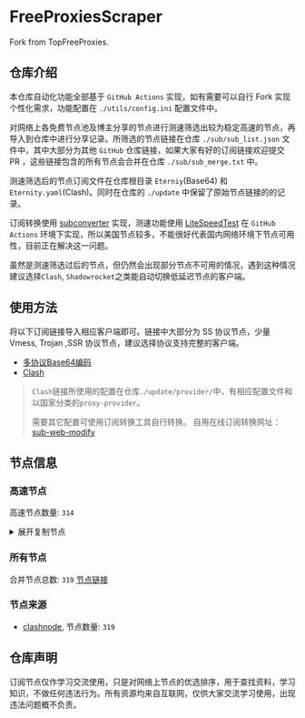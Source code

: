 # FreeProxiesScraper

Fork from TopFreeProxies.

## 仓库介绍
本仓库自动化功能全部基于 `GitHub Actions` 实现，如有需要可以自行 Fork 实现个性化需求，功能配置在 `./utils/config.ini` 配置文件中。

对网络上各免费节点池及博主分享的节点进行测速筛选出较为稳定高速的节点，再导入到仓库中进行分享记录。所筛选的节点链接在仓库 `./sub/sub_list.json` 文件中，其中大部分为其他 `GitHub` 仓库链接，如果大家有好的订阅链接欢迎提交 PR ，这些链接包含的所有节点会合并在仓库 `./sub/sub_merge.txt` 中。

测速筛选后的节点订阅文件在仓库根目录 `Eterniy`(Base64) 和 `Eternity.yaml`(Clash)。同时在仓库的 `./update` 中保留了原始节点链接的的记录。

订阅转换使用 [subconverter](https://github.com/tindy2013/subconverter) 实现，测速功能使用 [LiteSpeedTest](https://github.com/xxf098/LiteSpeedTest) 在 `GitHub Actions` 环境下实现，所以美国节点较多，不能很好代表国内网络环境下节点可用性，目前正在解决这一问题。

虽然是测速筛选过后的节点，但仍然会出现部分节点不可用的情况，遇到这种情况建议选择`Clash`, `Shadowrocket`之类能自动切换低延迟节点的客户端。

## 使用方法
将以下订阅链接导入相应客户端即可。链接中大部分为 SS 协议节点，少量 Vmess, Trojan ,SSR 协议节点，建议选择协议支持完整的客户端。

- [多协议Base64编码](https://raw.githubusercontent.com/caijh/FreeProxiesScraper/master/Eternity)
- [Clash](https://raw.githubusercontent.com/caijh/FreeProxiesScraper/master/Eternity.yaml)

>`Clash`链接所使用的配置在仓库`./update/provider/`中，有相应配置文件和以国家分类的`proxy-provider`。
>
>需要其它配置可使用订阅转换工具自行转换。
>自用在线订阅转换网址：[sub-web-modify](https://sub.v1.mk/)

## 节点信息
### 高速节点
高速节点数量: `314`
<details>
  <summary>展开复制节点</summary>

    trojan://a79e089e-882e-3603-af3d-dacaa45ae7be@103.219.195.237:443?allowInsecure=1&sni=edge.steam-dns.top.comcast.net#04-0577-HK
    trojan://a79e089e-882e-3603-af3d-dacaa45ae7be@178.239.125.119:443?allowInsecure=1&sni=akamai.cdn.steampipe.steamcontent.com#04-0578-JP
    trojan://a79e089e-882e-3603-af3d-dacaa45ae7be@43.160.193.245:443?allowInsecure=1&sni=origin-a.akamaihd.net#04-0579-SG
    trojan://a79e089e-882e-3603-af3d-dacaa45ae7be@vd0ee3cg.cs53rvhb.aliyunglsb.com:443?allowInsecure=1&sni=edge.steam-dns.top.comcast.net#04-0580-SG
    trojan://ea39fa94f1ee00999337ea1fd3318e69@203.198.122.144:443?allowInsecure=1&sni=fastly.cdn.steampipe.steamcontent.com#04-0581-US
    trojan://19de81a2-e8f7-3780-ad08-d5b43962dc30@103.219.195.237:443?allowInsecure=1&sni=www.microsoft365.com#04-0582-HK
    trojan://19de81a2-e8f7-3780-ad08-d5b43962dc30@178.239.125.119:443?allowInsecure=1&sni=steampipe-kr.akamaized.net#04-0583-JP
    trojan://19de81a2-e8f7-3780-ad08-d5b43962dc30@43.160.193.245:443?allowInsecure=1&sni=steampipe.akamaized.net#04-0584-SG
    trojan://19de81a2-e8f7-3780-ad08-d5b43962dc30@vd0ee3cg.cs53rvhb.aliyunglsb.com:443?allowInsecure=1&sni=www.microsoft365.com#04-0585-SG
    trojan://19de81a2-e8f7-3780-ad08-d5b43962dc30@178.208.190.99:443?allowInsecure=1&sni=cloudsync-prod.s3.amazonaws.com#04-0586-US
    trojan://a3e18f02-00c4-3b94-8685-af72e7b74fa4@103.219.195.237:443?allowInsecure=1&sni=akamai.cdn.steampipe.steamcontent.com#04-0587-HK
    trojan://a3e18f02-00c4-3b94-8685-af72e7b74fa4@178.239.125.119:443?allowInsecure=1&sni=upos-hz-mirrorakam.akamaized.net#04-0588-JP
    trojan://a3e18f02-00c4-3b94-8685-af72e7b74fa4@43.160.193.245:443?allowInsecure=1&sni=edge.steam-dns.top.comcast.net#04-0589-SG
    trojan://a3e18f02-00c4-3b94-8685-af72e7b74fa4@vd0ee3cg.cs53rvhb.aliyunglsb.com:443?allowInsecure=1&sni=akamai.cdn.steampipe.steamcontent.com#04-0590-SG
    trojan://a3e18f02-00c4-3b94-8685-af72e7b74fa4@178.208.190.99:443?allowInsecure=1&sni=steampipe.akamaized.net#04-0591-US
    trojan://9b485a9f-f1ee-3031-a7a4-514a0599b524@103.219.195.237:443?allowInsecure=1&sni=steampipe-kr.akamaized.net#04-0592-HK
    trojan://9b485a9f-f1ee-3031-a7a4-514a0599b524@178.239.125.119:443?allowInsecure=1&sni=origin-a.akamaihd.net#04-0593-JP
    trojan://9b485a9f-f1ee-3031-a7a4-514a0599b524@43.160.193.245:443?allowInsecure=1&sni=www.microsoft365.com#04-0594-SG
    trojan://9b485a9f-f1ee-3031-a7a4-514a0599b524@vd0ee3cg.cs53rvhb.aliyunglsb.com:443?allowInsecure=1&sni=steampipe-kr.akamaized.net#04-0595-SG
    trojan://9b485a9f-f1ee-3031-a7a4-514a0599b524@178.208.190.99:443?allowInsecure=1&sni=fastly.cdn.steampipe.steamcontent.com#04-0596-US
    trojan://4fa628c6-6249-35a5-9bf4-9982eca30185@103.219.195.237:443?allowInsecure=1&sni=fastly.cdn.steampipe.steamcontent.com#04-0597-HK
    trojan://4fa628c6-6249-35a5-9bf4-9982eca30185@178.239.125.119:443?allowInsecure=1&sni=steampipe.akamaized.net#04-0598-JP
    trojan://4fa628c6-6249-35a5-9bf4-9982eca30185@43.160.193.245:443?allowInsecure=1&sni=steamcdn-a.akamaihd.net#04-0599-SG
    trojan://4fa628c6-6249-35a5-9bf4-9982eca30185@vd0ee3cg.cs53rvhb.aliyunglsb.com:443?allowInsecure=1&sni=fastly.cdn.steampipe.steamcontent.com#04-0600-SG
    trojan://4fa628c6-6249-35a5-9bf4-9982eca30185@178.208.190.99:443?allowInsecure=1&sni=upos-hz-mirrorakam.akamaized.net#04-0601-US
    trojan://da1bd14f-1afc-3a0d-9630-faa08a39f26d@103.219.195.237:443?allowInsecure=1&sni=origin-a.akamaihd.net#04-0602-HK
    trojan://da1bd14f-1afc-3a0d-9630-faa08a39f26d@178.239.125.119:443?allowInsecure=1&sni=edge.steam-dns.top.comcast.net#04-0603-JP
    trojan://da1bd14f-1afc-3a0d-9630-faa08a39f26d@43.160.193.245:443?allowInsecure=1&sni=steampipe-kr.akamaized.net#04-0604-SG
    trojan://da1bd14f-1afc-3a0d-9630-faa08a39f26d@vd0ee3cg.cs53rvhb.aliyunglsb.com:443?allowInsecure=1&sni=origin-a.akamaihd.net#04-0605-SG
    trojan://da1bd14f-1afc-3a0d-9630-faa08a39f26d@178.208.190.99:443?allowInsecure=1&sni=steamcdn-a.akamaihd.net#04-0606-US
    trojan://afec2398-003f-32b5-ac36-aa36cefe645b@103.219.195.237:443?allowInsecure=1&sni=fastly.cdn.steampipe.steamcontent.com#04-0607-HK
    trojan://afec2398-003f-32b5-ac36-aa36cefe645b@178.239.125.119:443?allowInsecure=1&sni=steamcdn-a.akamaihd.net#04-0608-JP
    trojan://afec2398-003f-32b5-ac36-aa36cefe645b@vd0ee3cg.cs53rvhb.aliyunglsb.com:443?allowInsecure=1&sni=fastly.cdn.steampipe.steamcontent.com#04-0609-SG
    trojan://afec2398-003f-32b5-ac36-aa36cefe645b@178.208.190.99:443?allowInsecure=1&sni=edge.steam-dns.top.comcast.net#04-0610-US
    trojan://b21ab207-e7df-3ba3-9614-df03b02a08d7@103.219.195.237:443?allowInsecure=1&sni=upos-hz-mirrorakam.akamaized.net#04-0611-HK
    trojan://b21ab207-e7df-3ba3-9614-df03b02a08d7@178.239.125.119:443?allowInsecure=1&sni=steampipe-partner.akamaized.net#04-0612-JP
    trojan://b21ab207-e7df-3ba3-9614-df03b02a08d7@vd0ee3cg.cs53rvhb.aliyunglsb.com:443?allowInsecure=1&sni=upos-hz-mirrorakam.akamaized.net#04-0613-SG
    trojan://b21ab207-e7df-3ba3-9614-df03b02a08d7@178.208.190.99:443?allowInsecure=1&sni=www.microsoft365.com#04-0614-US
    trojan://694d40c5-bdad-3a6e-a857-d25316a08307@103.219.195.237:443?allowInsecure=1&sni=steamcdn-a.akamaihd.net#04-0615-HK
    trojan://694d40c5-bdad-3a6e-a857-d25316a08307@178.239.125.119:443?allowInsecure=1&sni=fastly.cdn.steampipe.steamcontent.com#04-0616-JP
    trojan://694d40c5-bdad-3a6e-a857-d25316a08307@vd0ee3cg.cs53rvhb.aliyunglsb.com:443?allowInsecure=1&sni=steamcdn-a.akamaihd.net#04-0617-SG
    trojan://694d40c5-bdad-3a6e-a857-d25316a08307@178.208.190.99:443?allowInsecure=1&sni=akamai.cdn.steampipe.steamcontent.com#04-0618-US
    trojan://dda39440-611e-367a-8b5c-60b110881c48@103.219.195.237:443?allowInsecure=1&sni=steampipe-partner.akamaized.net#04-0619-HK
    trojan://dda39440-611e-367a-8b5c-60b110881c48@178.239.125.119:443?allowInsecure=1&sni=cloudsync-prod.s3.amazonaws.com#04-0620-JP
    trojan://dda39440-611e-367a-8b5c-60b110881c48@vd0ee3cg.cs53rvhb.aliyunglsb.com:443?allowInsecure=1&sni=steampipe-partner.akamaized.net#04-0621-SG
    trojan://dda39440-611e-367a-8b5c-60b110881c48@178.208.190.99:443?allowInsecure=1&sni=steampipe-kr.akamaized.net#04-0622-US
    trojan://04a70eb2-857b-3c61-9d36-a6284846dde9@103.219.195.237:443?allowInsecure=1&sni=upos-hz-mirrorakam.akamaized.net#04-0623-HK
    trojan://04a70eb2-857b-3c61-9d36-a6284846dde9@178.239.125.119:443?allowInsecure=1&sni=steampipe-partner.akamaized.net#04-0624-JP
    trojan://04a70eb2-857b-3c61-9d36-a6284846dde9@vd0ee3cg.cs53rvhb.aliyunglsb.com:443?allowInsecure=1&sni=upos-hz-mirrorakam.akamaized.net#04-0625-SG
    trojan://04a70eb2-857b-3c61-9d36-a6284846dde9@178.208.190.99:443?allowInsecure=1&sni=www.microsoft365.com#04-0626-US
    trojan://2ee85121-31de-4581-a492-eb00f606e392@15.204.248.103:443?allowInsecure=1&sni=rs3.freeguard.org#17-0512-UStrojan://BxceQaOe@36.156.102.82:401?allowInsecure=1#05-0007-CN
    ss://YWVzLTI1Ni1jZmI6YW1hem9uc2tyMDU@13.38.71.74:443#06-0028-FR
    ss://YWVzLTI1Ni1jZmI6ZjhmN2FDemNQS2JzRjhwMw@134.209.147.198:989#06-0029-IN
    vmess://eyJ2IjoiMiIsInBzIjoiMDYtMDAzMS1KUCIsImFkZCI6IjQ1LjMyLjQ1LjQ1IiwicG9ydCI6IjE0NzYwIiwidHlwZSI6Im5vbmUiLCJpZCI6ImRiZjdhNmU0LWQ1MTgtNGY5Yi1hNTVlLTI3ZWY4OTJmZmFjMSIsImFpZCI6IjAiLCJuZXQiOiJ3cyIsInBhdGgiOiIvIiwiaG9zdCI6IiIsInRscyI6IiJ9
    ss://YWVzLTI1Ni1jZmI6YW1hem9uc2tyMDU@184.72.209.232:443#06-0038-US
    ss://Y2hhY2hhMjAtaWV0Zi1wb2x5MTMwNTp2clY2NHI5Z0wyUmxHOTZrZDlZT2tN@172.237.82.96:6579#06-0039-SG
    ss://YWVzLTI1Ni1jZmI6WG44aktkbURNMDBJZU8lMjUyNSUyNTIzJTI1MjQlMjUyM2ZKQU10c0VBRVVPcEgvWVdZdFlxREZuVDBTVg@103.186.154.191:38388#06-0044-VN
    ss://YWVzLTI1Ni1jZmI6WG44aktkbURNMDBJZU8lMjUyNSUyNTIzJTI1MjQlMjUyM2ZKQU10c0VBRVVPcEgvWVdZdFlxREZuVDBTVg@103.186.154.213:38388#06-0045-VN
    ss://YWVzLTI1Ni1jZmI6WG44aktkbURNMDBJZU8lMjUyNSUyNTIzJTI1MjQlMjUyM2ZKQU10c0VBRVVPcEgvWVdZdFlxREZuVDBTVg@103.186.154.156:38388#06-0046-VN
    ss://YWVzLTI1Ni1jZmI6WG44aktkbURNMDBJZU8lMjUyNSUyNTIzJTI1MjQlMjUyM2ZKQU10c0VBRVVPcEgvWVdZdFlxREZuVDBTVg@103.186.154.190:38388#06-0047-VN
    ss://YWVzLTI1Ni1jZmI6WG44aktkbURNMDBJZU8lMjUyNSUyNTIzJTI1MjQlMjUyM2ZKQU10c0VBRVVPcEgvWVdZdFlxREZuVDBTVg@103.186.154.69:38388#06-0048-VN
    ss://YWVzLTI1Ni1jZmI6WG44aktkbURNMDBJZU8lMjUyNSUyNTIzJTI1MjQlMjUyM2ZKQU10c0VBRVVPcEgvWVdZdFlxREZuVDBTVg@103.186.155.211:38388#06-0049-VN
    ss://YWVzLTI1Ni1jZmI6WG44aktkbURNMDBJZU8lMjUyNSUyNTIzJTI1MjQlMjUyM2ZKQU10c0VBRVVPcEgvWVdZdFlxREZuVDBTVg@103.186.155.204:38388#06-0050-VN
    ss://YWVzLTI1Ni1jZmI6WG44aktkbURNMDBJZU8lMjUyNSUyNTIzJTI1MjQlMjUyM2ZKQU10c0VBRVVPcEgvWVdZdFlxREZuVDBTVg@103.186.155.85:38388#06-0051-VN
    trojan://e4ea1b70-0a90-438e-b289-2f77c6e844b6@n001.xunxunmimisbs.sbs:28100?allowInsecure=1&sni=db01.xxxxyyyysbs.sbs#06-0052-CN
    trojan://3b44d213-f503-4e15-ab55-feeff4a39ca1@n002.xunxunmimisbs.sbs:28100?allowInsecure=1&sni=db01.xxxxyyyysbs.sbs#06-0053-CN
    trojan://fa35d323-4a54-4cc8-a8ab-b9f966cf9298@n001.xunxunmimisbs.sbs:49100?allowInsecure=1&sni=db01.xxxxyyyysbs.sbs#06-0054-CN
    trojan://e83beea1-48bc-425d-9869-3563de25957b@n002.xunxunmimisbs.sbs:49100?allowInsecure=1&sni=db01.xxxxyyyysbs.sbs#06-0055-CN
    vmess://eyJ2IjoiMiIsInBzIjoiMDYtMDA1Ni1DTiIsImFkZCI6InhkZC5kYXNodWFpLmN5b3UiLCJwb3J0IjoiNDUwNjMiLCJ0eXBlIjoibm9uZSIsImlkIjoiM2UyMWYzZWYtNTMwMy00MjEyLTk2MzYtNTNhNDhlZjNkNWY3IiwiYWlkIjoiMCIsIm5ldCI6IndzIiwicGF0aCI6Ii8iLCJob3N0IjoieGRkLmRhc2h1YWkuY3lvdSIsInRscyI6IiJ9
    vmess://eyJ2IjoiMiIsInBzIjoiMDYtMDA1Ny1DTiIsImFkZCI6ImhhYS5kYXNodWFpLmN5b3UiLCJwb3J0IjoiNDUwNjIiLCJ0eXBlIjoibm9uZSIsImlkIjoiZTM4NmJhZTQtNDQ5ZC00M2RkLTgxMDUtZjE2ZjJkODllMDIzIiwiYWlkIjoiMCIsIm5ldCI6IndzIiwicGF0aCI6Ii8iLCJob3N0IjoiaGFhLmRhc2h1YWkuY3lvdSIsInRscyI6IiJ9
    vmess://eyJ2IjoiMiIsInBzIjoiMDYtMDA1OC1DTiIsImFkZCI6ImhhYS5kYXNodWFpLmN5b3UiLCJwb3J0IjoiNDUwNjIiLCJ0eXBlIjoibm9uZSIsImlkIjoiMTBhMDdmZTYtZDNjOC00M2Q0LTg4ODMtMDdlYTQ2N2M1MWIyIiwiYWlkIjoiMCIsIm5ldCI6IndzIiwicGF0aCI6Ii8iLCJob3N0IjoiaGFhLmRhc2h1YWkuY3lvdSIsInRscyI6IiJ9
    vmess://eyJ2IjoiMiIsInBzIjoiMDYtMDA1OS1DTiIsImFkZCI6ImhhYS5kYXNodWFpLmN5b3UiLCJwb3J0IjoiNDUwNjIiLCJ0eXBlIjoibm9uZSIsImlkIjoiZTE5NjdhY2YtOTM0Mi00ZTc2LWIzZjAtZmZlNmNlNTU3NDk4IiwiYWlkIjoiMCIsIm5ldCI6IndzIiwicGF0aCI6Ii8iLCJob3N0IjoiaGFhLmRhc2h1YWkuY3lvdSIsInRscyI6IiJ9
    vmess://eyJ2IjoiMiIsInBzIjoiMDYtMDA2MS1DTiIsImFkZCI6InhkZC5kYXNodWFpLmN5b3UiLCJwb3J0IjoiNDUwNjUiLCJ0eXBlIjoibm9uZSIsImlkIjoiMjA2ZTExZGQtM2YzOC00Mjk3LWExZjUtMzBhOGJhMDIyNzBjIiwiYWlkIjoiMCIsIm5ldCI6IndzIiwicGF0aCI6Ii8iLCJob3N0IjoieGRkLmRhc2h1YWkuY3lvdSIsInRscyI6IiJ9
    vmess://eyJ2IjoiMiIsInBzIjoiMDYtMDA2NC1DTiIsImFkZCI6InhkZC5kYXNodWFpLmN5b3UiLCJwb3J0IjoiNDUwNjUiLCJ0eXBlIjoibm9uZSIsImlkIjoiZTE5NjdhY2YtOTM0Mi00ZTc2LWIzZjAtZmZlNmNlNTU3NDk4IiwiYWlkIjoiMCIsIm5ldCI6IndzIiwicGF0aCI6Ii8iLCJob3N0IjoieGRkLmRhc2h1YWkuY3lvdSIsInRscyI6IiJ9
    vmess://eyJ2IjoiMiIsInBzIjoiMDYtMDA2NS1DTiIsImFkZCI6ImhhYS5kYXNodWFpLmN5b3UiLCJwb3J0IjoiNDUwNjQiLCJ0eXBlIjoibm9uZSIsImlkIjoiM2UyMWYzZWYtNTMwMy00MjEyLTk2MzYtNTNhNDhlZjNkNWY3IiwiYWlkIjoiMCIsIm5ldCI6IndzIiwicGF0aCI6Ii8iLCJob3N0IjoiaGFhLmRhc2h1YWkuY3lvdSIsInRscyI6IiJ9
    ss://Y2hhY2hhMjAtaWV0Zi1wb2x5MTMwNTpjYzdiNDhiZS0yNTRkLTRmOTQtYTVmMC1kZTM4Yjc2M2U2Y2U@xc.xunyunnode.sbs:19707#06-0066-CN
    vmess://eyJ2IjoiMiIsInBzIjoiMDYtMDA2Ny1DTiIsImFkZCI6ImhhYS5kYXNodWFpLmN5b3UiLCJwb3J0IjoiNDUwNjQiLCJ0eXBlIjoibm9uZSIsImlkIjoiZDA3MTIzM2QtNzViMy00YmQ0LWExMGEtZjdhMzkxYzY1MGVkIiwiYWlkIjoiMCIsIm5ldCI6IndzIiwicGF0aCI6Ii8iLCJob3N0IjoiaGFhLmRhc2h1YWkuY3lvdSIsInRscyI6IiJ9
    ss://Y2hhY2hhMjAtaWV0Zi1wb2x5MTMwNTo1ZmM1YzM0Yy0zNTkxLTRhMDYtOWU3NS02NDU1ZWQ2NGIwODU@02.xunyunnode.sbs:57990#06-0068-CN
    ss://Y2hhY2hhMjAtaWV0Zi1wb2x5MTMwNTpjYzdiNDhiZS0yNTRkLTRmOTQtYTVmMC1kZTM4Yjc2M2U2Y2U@01.xunyunnode.sbs:44306#06-0069-CN
    trojan://e83beea1-48bc-425d-9869-3563de25957b@n001.xunxunmimisbs.sbs:49130?allowInsecure=1&sni=tw01.xxxxyyyysbs.sbs#06-0070-CN
    vmess://eyJ2IjoiMiIsInBzIjoiMDYtMDA3MS1DTiIsImFkZCI6InhkZC5kYXNodWFpLmN5b3UiLCJwb3J0IjoiNDUwNzciLCJ0eXBlIjoibm9uZSIsImlkIjoiZTE5NjdhY2YtOTM0Mi00ZTc2LWIzZjAtZmZlNmNlNTU3NDk4IiwiYWlkIjoiMCIsIm5ldCI6IndzIiwicGF0aCI6Ii8iLCJob3N0IjoieGRkLmRhc2h1YWkuY3lvdSIsInRscyI6IiJ9
    trojan://e686a2aa-a26f-448f-87a3-d9fb3c6e9bd6@n002.xunxunmimisbs.sbs:49130?allowInsecure=1&sni=tw01.xxxxyyyysbs.sbs#06-0072-CN
    vmess://eyJ2IjoiMiIsInBzIjoiMDYtMDA3My1DTiIsImFkZCI6InhkZC5kYXNodWFpLmN5b3UiLCJwb3J0IjoiNDUwNzciLCJ0eXBlIjoibm9uZSIsImlkIjoiZTM4NmJhZTQtNDQ5ZC00M2RkLTgxMDUtZjE2ZjJkODllMDIzIiwiYWlkIjoiMCIsIm5ldCI6IndzIiwicGF0aCI6Ii8iLCJob3N0IjoieGRkLmRhc2h1YWkuY3lvdSIsInRscyI6IiJ9
    trojan://e686a2aa-a26f-448f-87a3-d9fb3c6e9bd6@n001.xunxunmimisbs.sbs:49130?allowInsecure=1&sni=tw01.xxxxyyyysbs.sbs#06-0074-CN
    vmess://eyJ2IjoiMiIsInBzIjoiMDYtMDA3NS1DTiIsImFkZCI6InhkZC5kYXNodWFpLmN5b3UiLCJwb3J0IjoiNDUwNzciLCJ0eXBlIjoibm9uZSIsImlkIjoiOTg5OWMyMzQtZmI0OS00ZTViLWJmMTQtNzgyODJkNTBkMzBlIiwiYWlkIjoiMCIsIm5ldCI6IndzIiwicGF0aCI6Ii8iLCJob3N0IjoieGRkLmRhc2h1YWkuY3lvdSIsInRscyI6IiJ9
    vmess://eyJ2IjoiMiIsInBzIjoiMDYtMDA3Ni1DTiIsImFkZCI6ImhhYS5kYXNodWFpLmN5b3UiLCJwb3J0IjoiNDUwNzgiLCJ0eXBlIjoibm9uZSIsImlkIjoiZTM4NmJhZTQtNDQ5ZC00M2RkLTgxMDUtZjE2ZjJkODllMDIzIiwiYWlkIjoiMCIsIm5ldCI6IndzIiwicGF0aCI6Ii8iLCJob3N0IjoiaGFhLmRhc2h1YWkuY3lvdSIsInRscyI6IiJ9
    vmess://eyJ2IjoiMiIsInBzIjoiMDYtMDA3Ny1DTiIsImFkZCI6ImhhYS5kYXNodWFpLmN5b3UiLCJwb3J0IjoiNDUwNzgiLCJ0eXBlIjoibm9uZSIsImlkIjoiZTE5NjdhY2YtOTM0Mi00ZTc2LWIzZjAtZmZlNmNlNTU3NDk4IiwiYWlkIjoiMCIsIm5ldCI6IndzIiwicGF0aCI6Ii8iLCJob3N0IjoiaGFhLmRhc2h1YWkuY3lvdSIsInRscyI6IiJ9
    trojan://1080720a-df1b-458f-8ded-69202a9bd06f@n002.xunxunmimisbs.sbs:49130?allowInsecure=1&sni=tw01.xxxxyyyysbs.sbs#06-0078-CN
    trojan://fa35d323-4a54-4cc8-a8ab-b9f966cf9298@n002.xunxunmimisbs.sbs:49130?allowInsecure=1&sni=tw01.xxxxyyyysbs.sbs#06-0079-CN
    trojan://90b2223f-78c9-4bfc-9c7c-407e964ef00a@n001.xunxunmimisbs.sbs:25100?allowInsecure=1&sni=de01.xxxxyyyysbs.sbs#06-0080-CN
    trojan://3b44d213-f503-4e15-ab55-feeff4a39ca1@n002.xunxunmimisbs.sbs:25100?allowInsecure=1&sni=de01.xxxxyyyysbs.sbs#06-0081-CN
    trojan://248f8c70-6710-4f76-941b-4cc43cd5f70b@n001.xunxunmimisbs.sbs:17000?allowInsecure=1&sni=de01.xxxxyyyysbs.sbs#06-0082-CN
    trojan://248f8c70-6710-4f76-941b-4cc43cd5f70b@n002.xunxunmimisbs.sbs:17000?allowInsecure=1&sni=de01.xxxxyyyysbs.sbs#06-0083-CN
    trojan://1080720a-df1b-458f-8ded-69202a9bd06f@n001.xunxunmimisbs.sbs:46100?allowInsecure=1&sni=de01.xxxxyyyysbs.sbs#06-0084-CN
    trojan://42a8ef97-2a28-411b-ab2b-52b6229db654@n002.xunxunmimisbs.sbs:19000?allowInsecure=1&sni=in01.xxxxyyyysbs.sbs#06-0085-CN
    vmess://eyJ2IjoiMiIsInBzIjoiMDYtMDA4Ni1DTiIsImFkZCI6InhkZC5kYXNodWFpLmN5b3UiLCJwb3J0IjoiNDUwNzEiLCJ0eXBlIjoibm9uZSIsImlkIjoiMTY4ZDIxZTMtZmNmZi00MGY4LThmZDEtYTMyYzlkYTVkMmI5IiwiYWlkIjoiMCIsIm5ldCI6IndzIiwicGF0aCI6Ii8iLCJob3N0IjoieGRkLmRhc2h1YWkuY3lvdSIsInRscyI6IiJ9
    trojan://e686a2aa-a26f-448f-87a3-d9fb3c6e9bd6@n002.xunxunmimisbs.sbs:48100?allowInsecure=1&sni=fr01.xxxxyyyysbs.sbs#06-0087-CN
    trojan://90b2223f-78c9-4bfc-9c7c-407e964ef00a@n001.xunxunmimisbs.sbs:26100?allowInsecure=1&sni=fr01.xxxxyyyysbs.sbs#06-0088-CN
    vmess://eyJ2IjoiMiIsInBzIjoiMDYtMDA4OS1DTiIsImFkZCI6InhkZC5kYXNodWFpLmN5b3UiLCJwb3J0IjoiNDUwNzEiLCJ0eXBlIjoibm9uZSIsImlkIjoiZTM4NmJhZTQtNDQ5ZC00M2RkLTgxMDUtZjE2ZjJkODllMDIzIiwiYWlkIjoiMCIsIm5ldCI6IndzIiwicGF0aCI6Ii8iLCJob3N0IjoieGRkLmRhc2h1YWkuY3lvdSIsInRscyI6IiJ9
    trojan://1080720a-df1b-458f-8ded-69202a9bd06f@n002.xunxunmimisbs.sbs:48100?allowInsecure=1&sni=fr01.xxxxyyyysbs.sbs#06-0090-CN
    trojan://fa35d323-4a54-4cc8-a8ab-b9f966cf9298@n001.xunxunmimisbs.sbs:48100?allowInsecure=1&sni=fr01.xxxxyyyysbs.sbs#06-0092-CN
    vmess://eyJ2IjoiMiIsInBzIjoiMDYtMDA5My1DTiIsImFkZCI6InhkZC5kYXNodWFpLmN5b3UiLCJwb3J0IjoiNDUwNzEiLCJ0eXBlIjoibm9uZSIsImlkIjoiMjA2ZTExZGQtM2YzOC00Mjk3LWExZjUtMzBhOGJhMDIyNzBjIiwiYWlkIjoiMCIsIm5ldCI6IndzIiwicGF0aCI6Ii8iLCJob3N0IjoieGRkLmRhc2h1YWkuY3lvdSIsInRscyI6IiJ9
    trojan://fa35d323-4a54-4cc8-a8ab-b9f966cf9298@n002.xunxunmimisbs.sbs:48100?allowInsecure=1&sni=fr01.xxxxyyyysbs.sbs#06-0094-CN
    vmess://eyJ2IjoiMiIsInBzIjoiMDYtMDA5NS1DTiIsImFkZCI6ImhhYS5kYXNodWFpLmN5b3UiLCJwb3J0IjoiNDUwNzIiLCJ0eXBlIjoibm9uZSIsImlkIjoiM2UyMWYzZWYtNTMwMy00MjEyLTk2MzYtNTNhNDhlZjNkNWY3IiwiYWlkIjoiMCIsIm5ldCI6IndzIiwicGF0aCI6Ii8iLCJob3N0IjoiaGFhLmRhc2h1YWkuY3lvdSIsInRscyI6IiJ9
    trojan://e4ea1b70-0a90-438e-b289-2f77c6e844b6@n002.xunxunmimisbs.sbs:26100?allowInsecure=1&sni=fr01.xxxxyyyysbs.sbs#06-0096-CN
    trojan://248f8c70-6710-4f76-941b-4cc43cd5f70b@n002.xunxunmimisbs.sbs:19000?allowInsecure=1&sni=in01.xxxxyyyysbs.sbs#06-0097-CN
    trojan://90b2223f-78c9-4bfc-9c7c-407e964ef00a@n001.xunxunmimisbs.sbs:23100?allowInsecure=1&sni=uk01.xxxxyyyysbs.sbs#06-0098-CN
    trojan://90b2223f-78c9-4bfc-9c7c-407e964ef00a@n002.xunxunmimisbs.sbs:23100?allowInsecure=1&sni=uk01.xxxxyyyysbs.sbs#06-0099-CN
    trojan://1080720a-df1b-458f-8ded-69202a9bd06f@n001.xunxunmimisbs.sbs:44100?allowInsecure=1&sni=uk01.xxxxyyyysbs.sbs#06-0100-CN
    ss://Y2hhY2hhMjAtaWV0Zi1wb2x5MTMwNTpjYTBlOWFiYy1iNTk1LTQ4ZWQtYmQxMC1hYTQ2Y2M1ZTQxOGM@wa.xunyunnode.sbs:25174#06-0101-CN
    trojan://42a8ef97-2a28-411b-ab2b-52b6229db654@n002.xunxunmimisbs.sbs:15000?allowInsecure=1&sni=uk1.xxxxyyyysbs.sbs#06-0102-CN
    ss://Y2hhY2hhMjAtaWV0Zi1wb2x5MTMwNTpjODQzOGY0Yi1iNGM1LTRmYzEtOWE5Yy1jMWEyYTM1ZDkwYjA@xc.xunyunnode.sbs:43421#06-0103-CN
    ss://Y2hhY2hhMjAtaWV0Zi1wb2x5MTMwNTpjYzdiNDhiZS0yNTRkLTRmOTQtYTVmMC1kZTM4Yjc2M2U2Y2U@xc.xunyunnode.sbs:43421#06-0104-CN
    ss://Y2hhY2hhMjAtaWV0Zi1wb2x5MTMwNTozNmU2ZmI0OS04N2UxLTQ2OTEtODIwZi0xNzE3YzdlMDU4MjY@02.xunyunnode.sbs:59406#06-0105-CN
    ss://Y2hhY2hhMjAtaWV0Zi1wb2x5MTMwNTozNmU2ZmI0OS04N2UxLTQ2OTEtODIwZi0xNzE3YzdlMDU4MjY@01.xunyunnode.sbs:17587#06-0106-CN
    ss://Y2hhY2hhMjAtaWV0Zi1wb2x5MTMwNTpjYzdiNDhiZS0yNTRkLTRmOTQtYTVmMC1kZTM4Yjc2M2U2Y2U@02.xunyunnode.sbs:45473#06-0107-CN
    ss://Y2hhY2hhMjAtaWV0Zi1wb2x5MTMwNTpjODQzOGY0Yi1iNGM1LTRmYzEtOWE5Yy1jMWEyYTM1ZDkwYjA@02.xunyunnode.sbs:45473#06-0108-CN
    ss://Y2hhY2hhMjAtaWV0Zi1wb2x5MTMwNTozNmU2ZmI0OS04N2UxLTQ2OTEtODIwZi0xNzE3YzdlMDU4MjY@02.xunyunnode.sbs:45473#06-0110-CN
    ss://Y2hhY2hhMjAtaWV0Zi1wb2x5MTMwNTpjYzdiNDhiZS0yNTRkLTRmOTQtYTVmMC1kZTM4Yjc2M2U2Y2U@wa.xunyunnode.sbs:35301#06-0111-CN
    ss://Y2hhY2hhMjAtaWV0Zi1wb2x5MTMwNTpjYzdiNDhiZS0yNTRkLTRmOTQtYTVmMC1kZTM4Yjc2M2U2Y2U@xc.xunyunnode.sbs:26200#06-0112-CN
    vmess://eyJ2IjoiMiIsInBzIjoiMDYtMDExNC1ISyIsImFkZCI6IjIxMi4xOTIuMTUuMTc2IiwicG9ydCI6IjIzMTg1IiwidHlwZSI6Im5vbmUiLCJpZCI6ImRjNDJiODRmLWIzMDctNGQ3Ni05NGFiLWExNDdhYzc3YmMzMyIsImFpZCI6IjAiLCJuZXQiOiJ3cyIsInBhdGgiOiIvIiwiaG9zdCI6IiIsInRscyI6IiJ9
    vmess://eyJ2IjoiMiIsInBzIjoiMDYtMDEyMy1DTiIsImFkZCI6InhkZC5kYXNodWFpLmN5b3UiLCJwb3J0IjoiNDUwNTEiLCJ0eXBlIjoibm9uZSIsImlkIjoiMjIyZDNhN2YtZTI5Yy00MzIyLTgyNTgtODJkYjg0MzdlMTIyIiwiYWlkIjoiMCIsIm5ldCI6IndzIiwicGF0aCI6Ii8iLCJob3N0IjoieGRkLmRhc2h1YWkuY3lvdSIsInRscyI6IiJ9
    vmess://eyJ2IjoiMiIsInBzIjoiMDYtMDEzMC1ISyIsImFkZCI6IjIxMi4xOTIuMTUuMTc2IiwicG9ydCI6IjIzMTg1IiwidHlwZSI6Im5vbmUiLCJpZCI6ImFjYmE4MWMxLWZjZDQtNDIwNi05MWQ5LWU4N2NjMmJmYzRmZCIsImFpZCI6IjAiLCJuZXQiOiJ3cyIsInBhdGgiOiIvIiwiaG9zdCI6IiIsInRscyI6IiJ9
    vmess://eyJ2IjoiMiIsInBzIjoiMDYtMDEzMS1DTiIsImFkZCI6InhkZC5kYXNodWFpLmN5b3UiLCJwb3J0IjoiNDUwNTEiLCJ0eXBlIjoibm9uZSIsImlkIjoiNDcwMzMwNzgtM2ViNy00NTQ5LTllMDUtYjkwNTdjM2YxNGNhIiwiYWlkIjoiMCIsIm5ldCI6IndzIiwicGF0aCI6Ii8iLCJob3N0IjoieGRkLmRhc2h1YWkuY3lvdSIsInRscyI6IiJ9
    trojan://3b44d213-f503-4e15-ab55-feeff4a39ca1@n002.xunxunmimisbs.sbs:21200?allowInsecure=1&sni=hk01.xxxxyyyysbs.sbs#06-0133-CN
    vmess://eyJ2IjoiMiIsInBzIjoiMDYtMDEzNS1DTiIsImFkZCI6InhkZC5kYXNodWFpLmN5b3UiLCJwb3J0IjoiNDUwNTEiLCJ0eXBlIjoibm9uZSIsImlkIjoiZTM4NmJhZTQtNDQ5ZC00M2RkLTgxMDUtZjE2ZjJkODllMDIzIiwiYWlkIjoiMCIsIm5ldCI6IndzIiwicGF0aCI6Ii8iLCJob3N0IjoieGRkLmRhc2h1YWkuY3lvdSIsInRscyI6IiJ9
    vmess://eyJ2IjoiMiIsInBzIjoiMDYtMDEzNi1DTiIsImFkZCI6InhkZC5kYXNodWFpLmN5b3UiLCJwb3J0IjoiNDUwNTEiLCJ0eXBlIjoibm9uZSIsImlkIjoiMjA2ZTExZGQtM2YzOC00Mjk3LWExZjUtMzBhOGJhMDIyNzBjIiwiYWlkIjoiMCIsIm5ldCI6IndzIiwicGF0aCI6Ii8iLCJob3N0IjoieGRkLmRhc2h1YWkuY3lvdSIsInRscyI6IiJ9
    vmess://eyJ2IjoiMiIsInBzIjoiMDYtMDE0My1ISyIsImFkZCI6IjIxMi4xOTIuMTUuMTc2IiwicG9ydCI6IjIzMTg1IiwidHlwZSI6Im5vbmUiLCJpZCI6ImY0M2UzY2Y0LTliZGMtNGNmMy04YjY1LTk2YTE3ZmRkNDRlMSIsImFpZCI6IjAiLCJuZXQiOiJ3cyIsInBhdGgiOiIvIiwiaG9zdCI6IiIsInRscyI6IiJ9
    vmess://eyJ2IjoiMiIsInBzIjoiMDYtMDE0Ny1DTiIsImFkZCI6InhkZC5kYXNodWFpLmN5b3UiLCJwb3J0IjoiNDUwNTEiLCJ0eXBlIjoibm9uZSIsImlkIjoiMTY4ZDIxZTMtZmNmZi00MGY4LThmZDEtYTMyYzlkYTVkMmI5IiwiYWlkIjoiMCIsIm5ldCI6IndzIiwicGF0aCI6Ii8iLCJob3N0IjoieGRkLmRhc2h1YWkuY3lvdSIsInRscyI6IiJ9
    vmess://eyJ2IjoiMiIsInBzIjoiMDYtMDE0OC1DTiIsImFkZCI6ImhhYS5kYXNodWFpLmN5b3UiLCJwb3J0IjoiNDUwNTAiLCJ0eXBlIjoibm9uZSIsImlkIjoiZDA3MTIzM2QtNzViMy00YmQ0LWExMGEtZjdhMzkxYzY1MGVkIiwiYWlkIjoiMCIsIm5ldCI6IndzIiwicGF0aCI6Ii8iLCJob3N0IjoiaGFhLmRhc2h1YWkuY3lvdSIsInRscyI6IiJ9
    trojan://3c77ad6b-9c9c-4aff-beff-0a16e2cdea15@36.141.40.42:13007?allowInsecure=1&sni=cloudflare.node-ssl.cdn-alibaba.com#06-0155-CN
    vmess://eyJ2IjoiMiIsInBzIjoiMDYtMDE1Ni1DTiIsImFkZCI6InhkZC5kYXNodWFpLmN5b3UiLCJwb3J0IjoiNDUwNzMiLCJ0eXBlIjoibm9uZSIsImlkIjoiZTM4NmJhZTQtNDQ5ZC00M2RkLTgxMDUtZjE2ZjJkODllMDIzIiwiYWlkIjoiMCIsIm5ldCI6IndzIiwicGF0aCI6Ii8iLCJob3N0IjoieGRkLmRhc2h1YWkuY3lvdSIsInRscyI6IiJ9
    ss://Y2hhY2hhMjAtaWV0Zi1wb2x5MTMwNTo5NzhhYjU5ZC0xNTNlLTQ3MTMtODEyOS0zMDI0N2UyMDlmMTk@slur.izenny.com:17254#06-0157-CN
    vmess://eyJ2IjoiMiIsInBzIjoiMDYtMDE1OS1DTiIsImFkZCI6ImhhYS5kYXNodWFpLmN5b3UiLCJwb3J0IjoiNDUwNzQiLCJ0eXBlIjoibm9uZSIsImlkIjoiM2UyMWYzZWYtNTMwMy00MjEyLTk2MzYtNTNhNDhlZjNkNWY3IiwiYWlkIjoiMCIsIm5ldCI6IndzIiwicGF0aCI6Ii8iLCJob3N0IjoiaGFhLmRhc2h1YWkuY3lvdSIsInRscyI6IiJ9
    trojan://248f8c70-6710-4f76-941b-4cc43cd5f70b@n002.xunxunmimisbs.sbs:18000?allowInsecure=1&sni=db01.xxxxyyyysbs.sbs#06-0160-CN
    trojan://42a8ef97-2a28-411b-ab2b-52b6229db654@n002.xunxunmimisbs.sbs:18000?allowInsecure=1&sni=db01.xxxxyyyysbs.sbs#06-0161-CN
    trojan://90b2223f-78c9-4bfc-9c7c-407e964ef00a@n002.xunxunmimisbs.sbs:27100?allowInsecure=1&sni=in01.xxxxyyyysbs.sbs#06-0162-CN
    vmess://eyJ2IjoiMiIsInBzIjoiMDYtMDE2My1DTiIsImFkZCI6InhkZC5kYXNodWFpLmN5b3UiLCJwb3J0IjoiNDUwNzMiLCJ0eXBlIjoibm9uZSIsImlkIjoiZDA3MTIzM2QtNzViMy00YmQ0LWExMGEtZjdhMzkxYzY1MGVkIiwiYWlkIjoiMCIsIm5ldCI6IndzIiwicGF0aCI6Ii8iLCJob3N0IjoieGRkLmRhc2h1YWkuY3lvdSIsInRscyI6IiJ9
    trojan://fa35d323-4a54-4cc8-a8ab-b9f966cf9298@n001.xunxunmimisbs.sbs:47100?allowInsecure=1&sni=in01.xxxxyyyysbs.sbs#06-0164-CN
    trojan://e4ea1b70-0a90-438e-b289-2f77c6e844b6@n002.xunxunmimisbs.sbs:27100?allowInsecure=1&sni=in01.xxxxyyyysbs.sbs#06-0165-CN
    trojan://e686a2aa-a26f-448f-87a3-d9fb3c6e9bd6@n001.xunxunmimisbs.sbs:47100?allowInsecure=1&sni=in01.xxxxyyyysbs.sbs#06-0166-CN
    ss://Y2hhY2hhMjAtaWV0Zi1wb2x5MTMwNTo5NzhhYjU5ZC0xNTNlLTQ3MTMtODEyOS0zMDI0N2UyMDlmMTk@slur.izenny.com:32009#06-0167-CN
    trojan://e83beea1-48bc-425d-9869-3563de25957b@n001.xunxunmimisbs.sbs:42100?allowInsecure=1&sni=jp01.xxxxyyyysbs.sbs#06-0168-CN
    trojan://e83beea1-48bc-425d-9869-3563de25957b@n002.xunxunmimisbs.sbs:42100?allowInsecure=1&sni=jp01.xxxxyyyysbs.sbs#06-0169-CN
    trojan://1080720a-df1b-458f-8ded-69202a9bd06f@n001.xunxunmimisbs.sbs:42101?allowInsecure=1&sni=jp02.xxxxyyyysbs.sbs#06-0170-CN
    ss://Y2hhY2hhMjAtaWV0Zi1wb2x5MTMwNTo1ZmM1YzM0Yy0zNTkxLTRhMDYtOWU3NS02NDU1ZWQ2NGIwODU@xc.xunyunnode.sbs:26329#06-0171-CN
    vmess://eyJ2IjoiMiIsInBzIjoiMDYtMDE3Mi1DTiIsImFkZCI6ImhhYS5kYXNodWFpLmN5b3UiLCJwb3J0IjoiNDUwNTYiLCJ0eXBlIjoibm9uZSIsImlkIjoiMTBhMDdmZTYtZDNjOC00M2Q0LTg4ODMtMDdlYTQ2N2M1MWIyIiwiYWlkIjoiMCIsIm5ldCI6IndzIiwicGF0aCI6Ii8iLCJob3N0IjoiaGFhLmRhc2h1YWkuY3lvdSIsInRscyI6IiJ9
    trojan://90b2223f-78c9-4bfc-9c7c-407e964ef00a@n001.xunxunmimisbs.sbs:41300?allowInsecure=1&sni=jp01.xxxxyyyysbs.sbs#06-0173-CN
    ss://Y2hhY2hhMjAtaWV0Zi1wb2x5MTMwNTo3ZDdmYzgzNi05MmZkLTQ0MjQtYWU3OS04MWEzOGFkZWI3MDY@01.xunyunnode.sbs:38763#06-0174-CN
    trojan://fa35d323-4a54-4cc8-a8ab-b9f966cf9298@n002.xunxunmimisbs.sbs:42101?allowInsecure=1&sni=jp02.xxxxyyyysbs.sbs#06-0175-CN
    ss://Y2hhY2hhMjAtaWV0Zi1wb2x5MTMwNTozNmU2ZmI0OS04N2UxLTQ2OTEtODIwZi0xNzE3YzdlMDU4MjY@02.xunyunnode.sbs:44447#06-0176-CN
    ss://Y2hhY2hhMjAtaWV0Zi1wb2x5MTMwNTpjODQzOGY0Yi1iNGM1LTRmYzEtOWE5Yy1jMWEyYTM1ZDkwYjA@xc.xunyunnode.sbs:26329#06-0178-CN
    ss://Y2hhY2hhMjAtaWV0Zi1wb2x5MTMwNTpjYzdiNDhiZS0yNTRkLTRmOTQtYTVmMC1kZTM4Yjc2M2U2Y2U@01.xunyunnode.sbs:38763#06-0179-CN
    ss://Y2hhY2hhMjAtaWV0Zi1wb2x5MTMwNTpjYzdiNDhiZS0yNTRkLTRmOTQtYTVmMC1kZTM4Yjc2M2U2Y2U@wa.xunyunnode.sbs:25856#06-0180-CN
    vmess://eyJ2IjoiMiIsInBzIjoiMDYtMDE4MS1DTiIsImFkZCI6ImhhYS5kYXNodWFpLmN5b3UiLCJwb3J0IjoiNDUwNTYiLCJ0eXBlIjoibm9uZSIsImlkIjoiZTE5NjdhY2YtOTM0Mi00ZTc2LWIzZjAtZmZlNmNlNTU3NDk4IiwiYWlkIjoiMCIsIm5ldCI6IndzIiwicGF0aCI6Ii8iLCJob3N0IjoiaGFhLmRhc2h1YWkuY3lvdSIsInRscyI6IiJ9
    vmess://eyJ2IjoiMiIsInBzIjoiMDYtMDE4Mi1DTiIsImFkZCI6InhkZC5kYXNodWFpLmN5b3UiLCJwb3J0IjoiNDUwNTciLCJ0eXBlIjoibm9uZSIsImlkIjoiM2UyMWYzZWYtNTMwMy00MjEyLTk2MzYtNTNhNDhlZjNkNWY3IiwiYWlkIjoiMCIsIm5ldCI6IndzIiwicGF0aCI6Ii8iLCJob3N0IjoieGRkLmRhc2h1YWkuY3lvdSIsInRscyI6IiJ9
    ss://Y2hhY2hhMjAtaWV0Zi1wb2x5MTMwNTo1ZmM1YzM0Yy0zNTkxLTRhMDYtOWU3NS02NDU1ZWQ2NGIwODU@02.xunyunnode.sbs:44447#06-0183-CN
    trojan://d655c9bd-e5c6-4ef8-9eea-5d7f118dddf2@cdnfire.xiaomispeed.com:24401?allowInsecure=1&sni=cdnfire.xiaomispeed.com#06-0184-TW
    trojan://42a8ef97-2a28-411b-ab2b-52b6229db654@n001.xunxunmimisbs.sbs:41001?allowInsecure=1&sni=jp02.xxxxyyyysbs.sbs#06-0185-CN
    ss://Y2hhY2hhMjAtaWV0Zi1wb2x5MTMwNTpjODQzOGY0Yi1iNGM1LTRmYzEtOWE5Yy1jMWEyYTM1ZDkwYjA@02.xunyunnode.sbs:44447#06-0186-CN
    vmess://eyJ2IjoiMiIsInBzIjoiMDYtMDE4Ny1DTiIsImFkZCI6InhkZC5kYXNodWFpLmN5b3UiLCJwb3J0IjoiNDUwNzUiLCJ0eXBlIjoibm9uZSIsImlkIjoiZTE5NjdhY2YtOTM0Mi00ZTc2LWIzZjAtZmZlNmNlNTU3NDk4IiwiYWlkIjoiMCIsIm5ldCI6IndzIiwicGF0aCI6Ii8iLCJob3N0IjoieGRkLmRhc2h1YWkuY3lvdSIsInRscyI6IiJ9
    vmess://eyJ2IjoiMiIsInBzIjoiMDYtMDE4OC1DTiIsImFkZCI6ImhhYS5kYXNodWFpLmN5b3UiLCJwb3J0IjoiNDUwNzYiLCJ0eXBlIjoibm9uZSIsImlkIjoiZTM4NmJhZTQtNDQ5ZC00M2RkLTgxMDUtZjE2ZjJkODllMDIzIiwiYWlkIjoiMCIsIm5ldCI6IndzIiwicGF0aCI6Ii8iLCJob3N0IjoiaGFhLmRhc2h1YWkuY3lvdSIsInRscyI6IiJ9
    vmess://eyJ2IjoiMiIsInBzIjoiMDYtMDE5Mi1DTiIsImFkZCI6ImhhYS5kYXNodWFpLmN5b3UiLCJwb3J0IjoiNDUwNzYiLCJ0eXBlIjoibm9uZSIsImlkIjoiZDA3MTIzM2QtNzViMy00YmQ0LWExMGEtZjdhMzkxYzY1MGVkIiwiYWlkIjoiMCIsIm5ldCI6IndzIiwicGF0aCI6Ii8iLCJob3N0IjoiaGFhLmRhc2h1YWkuY3lvdSIsInRscyI6IiJ9
    trojan://90b2223f-78c9-4bfc-9c7c-407e964ef00a@n001.xunxunmimisbs.sbs:22100?allowInsecure=1&sni=kr01.xxxxyyyysbs.sbs#06-0193-CN
    vmess://eyJ2IjoiMiIsInBzIjoiMDYtMDE5NC1DTiIsImFkZCI6ImhhYS5kYXNodWFpLmN5b3UiLCJwb3J0IjoiNDUwNzYiLCJ0eXBlIjoibm9uZSIsImlkIjoiNDcwMzMwNzgtM2ViNy00NTQ5LTllMDUtYjkwNTdjM2YxNGNhIiwiYWlkIjoiMCIsIm5ldCI6IndzIiwicGF0aCI6Ii8iLCJob3N0IjoiaGFhLmRhc2h1YWkuY3lvdSIsInRscyI6IiJ9
    vmess://eyJ2IjoiMiIsInBzIjoiMDYtMDE5Ni1DTiIsImFkZCI6ImhhYS5kYXNodWFpLmN5b3UiLCJwb3J0IjoiNDUwNzYiLCJ0eXBlIjoibm9uZSIsImlkIjoiMjIyZDNhN2YtZTI5Yy00MzIyLTgyNTgtODJkYjg0MzdlMTIyIiwiYWlkIjoiMCIsIm5ldCI6IndzIiwicGF0aCI6Ii8iLCJob3N0IjoiaGFhLmRhc2h1YWkuY3lvdSIsInRscyI6IiJ9
    ss://Y2hhY2hhMjAtaWV0Zi1wb2x5MTMwNTpBUmd2R1p5d0ElMjUyQmdhY2dHVjI2QnZtdTA1JTI1MkJ3Wm1SVy9qJTI1MkJBZFUlMjUyQlo4QnQ0NCUyNTNE@188.214.157.58:990#06-0198-MA
    trojan://90b2223f-78c9-4bfc-9c7c-407e964ef00a@n001.xunxunmimisbs.sbs:31200?allowInsecure=1&sni=sg01.xxxxyyyysbs.sbs#06-0199-CN
    trojan://42a8ef97-2a28-411b-ab2b-52b6229db654@zl-sg01.xxxxyyyysbs.sbs:52800?allowInsecure=1#06-0200-SG
    trojan://42a8ef97-2a28-411b-ab2b-52b6229db654@n001.xunxunmimisbs.sbs:31000?allowInsecure=1&sni=sg01.xxxxyyyysbs.sbs#06-0201-CN
    ss://Y2hhY2hhMjAtaWV0Zi1wb2x5MTMwNTpjYTBlOWFiYy1iNTk1LTQ4ZWQtYmQxMC1hYTQ2Y2M1ZTQxOGM@02.xunyunnode.sbs:10463#06-0202-CN
    ss://Y2hhY2hhMjAtaWV0Zi1wb2x5MTMwNTozNmU2ZmI0OS04N2UxLTQ2OTEtODIwZi0xNzE3YzdlMDU4MjY@01.xunyunnode.sbs:14195#06-0203-CN
    vmess://eyJ2IjoiMiIsInBzIjoiMDYtMDIwNC1DTiIsImFkZCI6ImhhYS5kYXNodWFpLmN5b3UiLCJwb3J0IjoiNDUwNTQiLCJ0eXBlIjoibm9uZSIsImlkIjoiOTg5OWMyMzQtZmI0OS00ZTViLWJmMTQtNzgyODJkNTBkMzBlIiwiYWlkIjoiMCIsIm5ldCI6IndzIiwicGF0aCI6Ii8iLCJob3N0IjoiaGFhLmRhc2h1YWkuY3lvdSIsInRscyI6IiJ9
    ss://Y2hhY2hhMjAtaWV0Zi1wb2x5MTMwNTozNmU2ZmI0OS04N2UxLTQ2OTEtODIwZi0xNzE3YzdlMDU4MjY@wa.xunyunnode.sbs:50764#06-0205-CN
    trojan://e4ea1b70-0a90-438e-b289-2f77c6e844b6@n002.xunxunmimisbs.sbs:31201?allowInsecure=1&sni=sg02.xxxxyyyysbs.sbs#06-0206-CN
    ss://Y2hhY2hhMjAtaWV0Zi1wb2x5MTMwNTo3ZDdmYzgzNi05MmZkLTQ0MjQtYWU3OS04MWEzOGFkZWI3MDY@wa.xunyunnode.sbs:50764#06-0207-CN
    trojan://42a8ef97-2a28-411b-ab2b-52b6229db654@n002.xunxunmimisbs.sbs:31000?allowInsecure=1&sni=sg01.xxxxyyyysbs.sbs#06-0208-CN
    ss://Y2hhY2hhMjAtaWV0Zi1wb2x5MTMwNTo3ZDdmYzgzNi05MmZkLTQ0MjQtYWU3OS04MWEzOGFkZWI3MDY@xc.xunyunnode.sbs:18416#06-0209-CN
    vmess://eyJ2IjoiMiIsInBzIjoiMDYtMDIxMC1DTiIsImFkZCI6ImhhYS5kYXNodWFpLmN5b3UiLCJwb3J0IjoiNDUwNTQiLCJ0eXBlIjoibm9uZSIsImlkIjoiZDA3MTIzM2QtNzViMy00YmQ0LWExMGEtZjdhMzkxYzY1MGVkIiwiYWlkIjoiMCIsIm5ldCI6IndzIiwicGF0aCI6Ii8iLCJob3N0IjoiaGFhLmRhc2h1YWkuY3lvdSIsInRscyI6IiJ9
    vmess://eyJ2IjoiMiIsInBzIjoiMDYtMDIxMS1DTiIsImFkZCI6InhkZC5kYXNodWFpLmN5b3UiLCJwb3J0IjoiNDUwNTUiLCJ0eXBlIjoibm9uZSIsImlkIjoiM2UyMWYzZWYtNTMwMy00MjEyLTk2MzYtNTNhNDhlZjNkNWY3IiwiYWlkIjoiMCIsIm5ldCI6IndzIiwicGF0aCI6Ii8iLCJob3N0IjoieGRkLmRhc2h1YWkuY3lvdSIsInRscyI6IiJ9
    trojan://42a8ef97-2a28-411b-ab2b-52b6229db654@n001.xunxunmimisbs.sbs:31001?allowInsecure=1&sni=sg02.xxxxyyyysbs.sbs#06-0212-CN
    trojan://e4ea1b70-0a90-438e-b289-2f77c6e844b6@n001.xunxunmimisbs.sbs:28300?allowInsecure=1&sni=tai01.xxxxyyyysbs.sbs#06-0213-CN
    trojan://fa35d323-4a54-4cc8-a8ab-b9f966cf9298@n002.xunxunmimisbs.sbs:49120?allowInsecure=1&sni=tai01.xxxxyyyysbs.sbs#06-0214-CN
    trojan://90b2223f-78c9-4bfc-9c7c-407e964ef00a@n002.xunxunmimisbs.sbs:28300?allowInsecure=1&sni=tai01.xxxxyyyysbs.sbs#06-0215-CN
    trojan://42a8ef97-2a28-411b-ab2b-52b6229db654@n001.xunxunmimisbs.sbs:16000?allowInsecure=1&sni=us01.xxxxyyyysbs.sbs#06-0221-CN
    trojan://e4ea1b70-0a90-438e-b289-2f77c6e844b6@n002.xunxunmimisbs.sbs:24100?allowInsecure=1&sni=us01.xxxxyyyysbs.sbs#06-0223-CN
    ss://Y2hhY2hhMjAtaWV0Zi1wb2x5MTMwNTpjYTBlOWFiYy1iNTk1LTQ4ZWQtYmQxMC1hYTQ2Y2M1ZTQxOGM@02.xunyunnode.sbs:37699#06-0225-CN
    trojan://e686a2aa-a26f-448f-87a3-d9fb3c6e9bd6@n001.xunxunmimisbs.sbs:45100?allowInsecure=1&sni=us01.xxxxyyyysbs.sbs#06-0226-CN
    ss://Y2hhY2hhMjAtaWV0Zi1wb2x5MTMwNTo1ZmM1YzM0Yy0zNTkxLTRhMDYtOWU3NS02NDU1ZWQ2NGIwODU@02.xunyunnode.sbs:37699#06-0229-CN
    trojan://3b44d213-f503-4e15-ab55-feeff4a39ca1@n002.xunxunmimisbs.sbs:24100?allowInsecure=1&sni=us01.xxxxyyyysbs.sbs#06-0231-CN
    ss://Y2hhY2hhMjAtaWV0Zi1wb2x5MTMwNTpjYTBlOWFiYy1iNTk1LTQ4ZWQtYmQxMC1hYTQ2Y2M1ZTQxOGM@wa.xunyunnode.sbs:43680#06-0234-CN
    trojan://fa35d323-4a54-4cc8-a8ab-b9f966cf9298@n001.xunxunmimisbs.sbs:49110?allowInsecure=1&sni=vn01.xxxxyyyysbs.sbs#06-0235-CN
    ss://Y2hhY2hhMjAtaWV0Zi1wb2x5MTMwNTpjYzdiNDhiZS0yNTRkLTRmOTQtYTVmMC1kZTM4Yjc2M2U2Y2U@xc.xunyunnode.sbs:42767#06-0236-CN
    ss://Y2hhY2hhMjAtaWV0Zi1wb2x5MTMwNTo1ZmM1YzM0Yy0zNTkxLTRhMDYtOWU3NS02NDU1ZWQ2NGIwODU@wa.xunyunnode.sbs:43680#06-0237-CN
    ss://Y2hhY2hhMjAtaWV0Zi1wb2x5MTMwNTpjODQzOGY0Yi1iNGM1LTRmYzEtOWE5Yy1jMWEyYTM1ZDkwYjA@wa.xunyunnode.sbs:43680#06-0238-CN
    ss://YWVzLTI1Ni1jZmI6WG44aktkbURNMDBJZU8lMjUyNSUyNTIzJTI1MjQlMjUyM2ZKQU10c0VBRVVPcEgvWVdZdFlxREZuVDBTVg@103.186.154.172:38388#06-0239-VN
    trojan://3b44d213-f503-4e15-ab55-feeff4a39ca1@n001.xunxunmimisbs.sbs:28200?allowInsecure=1&sni=vn01.xxxxyyyysbs.sbs#06-0240-CN
    trojan://e83beea1-48bc-425d-9869-3563de25957b@n001.xunxunmimisbs.sbs:49110?allowInsecure=1&sni=vn01.xxxxyyyysbs.sbs#06-0241-CN
    trojan://e686a2aa-a26f-448f-87a3-d9fb3c6e9bd6@n001.xunxunmimisbs.sbs:49110?allowInsecure=1&sni=vn01.xxxxyyyysbs.sbs#06-0242-CN
    ss://Y2hhY2hhMjAtaWV0Zi1wb2x5MTMwNTpjYTBlOWFiYy1iNTk1LTQ4ZWQtYmQxMC1hYTQ2Y2M1ZTQxOGM@xc.xunyunnode.sbs:42767#06-0243-CN
    ss://Y2hhY2hhMjAtaWV0Zjphc2QxMjM0NTY@154.197.26.237:8388#07-0244-HK
    vmess://eyJ2IjoiMiIsInBzIjoiMDctMDI0OC1DTiIsImFkZCI6InY0LmhlZHVpYW4ubGluayIsInBvcnQiOiIzMDgwNCIsInR5cGUiOiJub25lIiwiaWQiOiJjYmIzZjg3Ny1kMWZiLTM0NGMtODdhOS1kMTUzYmZmZDU0ODQiLCJhaWQiOiIyIiwibmV0Ijoid3MiLCJwYXRoIjoiL29vb28iLCJob3N0IjoidjQuaGVkdWlhbi5saW5rIiwidGxzIjoiIn0=
    ss://YWVzLTI1Ni1jZmI6cXdlclJFV1ElMjU0MCUyNTQw@p141.panda001.net:4652#07-0251-KR
    trojan://82e0ff78-c281-4806-99ee-24c1d9912b4c@lazy.rsqpq.cn:33001?allowInsecure=1&sni=lazy.rsqpq.cn#07-0252-HK
    trojan://3c77ad6b-9c9c-4aff-beff-0a16e2cdea15@naiu-hk.05vr9nyqg5.download:13008?allowInsecure=1&sni=cloudflare.node-ssl.cdn-alibaba.com#07-0254-HK
    vmess://eyJ2IjoiMiIsInBzIjoiMDctMDI1Ni1DTiIsImFkZCI6InY1LmhlZHVpYW4ubGluayIsInBvcnQiOiIzMDgwNSIsInR5cGUiOiJub25lIiwiaWQiOiJjYmIzZjg3Ny1kMWZiLTM0NGMtODdhOS1kMTUzYmZmZDU0ODQiLCJhaWQiOiIyIiwibmV0Ijoid3MiLCJwYXRoIjoiL29vb28iLCJob3N0IjoidjUuaGVkdWlhbi5saW5rIiwidGxzIjoiIn0=
    trojan://82e0ff78-c281-4806-99ee-24c1d9912b4c@lazy.rsqpq.cn:38001?allowInsecure=1&sni=lazy.rsqpq.cn#07-0257-HK
    trojan://82e0ff78-c281-4806-99ee-24c1d9912b4c@lazy.rsqpq.cn:32002?allowInsecure=1&sni=lazy.rsqpq.cn#07-0258-HK
    vmess://eyJ2IjoiMiIsInBzIjoiMDctMDI1OS1DTiIsImFkZCI6InYzOS5oZWR1aWFuLmxpbmsiLCJwb3J0IjoiMzA4MzkiLCJ0eXBlIjoibm9uZSIsImlkIjoiY2JiM2Y4NzctZDFmYi0zNDRjLTg3YTktZDE1M2JmZmQ1NDg0IiwiYWlkIjoiMiIsIm5ldCI6IndzIiwicGF0aCI6Ii9vb29vIiwiaG9zdCI6InYzOS5oZWR1aWFuLmxpbmsiLCJ0bHMiOiIifQ==
    vmess://eyJ2IjoiMiIsInBzIjoiMDctMDI2My1DTiIsImFkZCI6InYzMC5oZWR1aWFuLmxpbmsiLCJwb3J0IjoiMzA4MzAiLCJ0eXBlIjoibm9uZSIsImlkIjoiY2JiM2Y4NzctZDFmYi0zNDRjLTg3YTktZDE1M2JmZmQ1NDg0IiwiYWlkIjoiMiIsIm5ldCI6IndzIiwicGF0aCI6Ii9vb29vIiwiaG9zdCI6InYzMC5oZWR1aWFuLmxpbmsiLCJ0bHMiOiIifQ==
    ss://YWVzLTEyOC1nY206NTdiYzBjMDQtODE4NC00OGY1LTkwNmItODk3ZDA5NWVkNDQ1@liubu9.singdns.com:17459#07-0264-HK
    vmess://eyJ2IjoiMiIsInBzIjoiMDctMDI2NS1DTiIsImFkZCI6InY5LmhlZHVpYW4ubGluayIsInBvcnQiOiIzMDgwOSIsInR5cGUiOiJub25lIiwiaWQiOiJjYmIzZjg3Ny1kMWZiLTM0NGMtODdhOS1kMTUzYmZmZDU0ODQiLCJhaWQiOiIyIiwibmV0Ijoid3MiLCJwYXRoIjoiL29vb28iLCJob3N0IjoidjkuaGVkdWlhbi5saW5rIiwidGxzIjoiIn0=
    vmess://eyJ2IjoiMiIsInBzIjoiMDctMDI2OC1DTiIsImFkZCI6IjEwNi4xNC43NS4xMTQiLCJwb3J0IjoiNTAwMDIiLCJ0eXBlIjoibm9uZSIsImlkIjoiNDE4MDQ4YWYtYTI5My00Yjk5LTliMGMtOThjYTM1ODBkZDI0IiwiYWlkIjoiMCIsIm5ldCI6InRjcCIsInBhdGgiOiIvb29vbyIsImhvc3QiOiJ2OS5oZWR1aWFuLmxpbmsiLCJ0bHMiOiIifQ==
    ss://YWVzLTI1Ni1jZmI6cXdlclJFV1ElMjU0MCUyNTQw@218.237.185.230:4652#07-0272-KR
    vmess://eyJ2IjoiMiIsInBzIjoiMDctMDI3My1DTiIsImFkZCI6InY2LmhlZHVpYW4ubGluayIsInBvcnQiOiIzMDgwNiIsInR5cGUiOiJub25lIiwiaWQiOiJjYmIzZjg3Ny1kMWZiLTM0NGMtODdhOS1kMTUzYmZmZDU0ODQiLCJhaWQiOiIyIiwibmV0Ijoid3MiLCJwYXRoIjoiL29vb28iLCJob3N0IjoidjYuaGVkdWlhbi5saW5rIiwidGxzIjoiIn0=
    ss://YWVzLTI1Ni1jZmI6ZjhmN2FDemNQS2JzRjhwMw@185.153.197.5:989#07-0274-MD
    vmess://eyJ2IjoiMiIsInBzIjoiMDctMDI3NS1DTiIsImFkZCI6InYyNC5oZWR1aWFuLmxpbmsiLCJwb3J0IjoiMzA4MjQiLCJ0eXBlIjoibm9uZSIsImlkIjoiY2JiM2Y4NzctZDFmYi0zNDRjLTg3YTktZDE1M2JmZmQ1NDg0IiwiYWlkIjoiMiIsIm5ldCI6IndzIiwicGF0aCI6Ii9vb29vIiwiaG9zdCI6InYyNC5oZWR1aWFuLmxpbmsiLCJ0bHMiOiIifQ==
    vmess://eyJ2IjoiMiIsInBzIjoiMDctMDI3Ni1DTiIsImFkZCI6IjEzOS4xMjkuMjAuNiIsInBvcnQiOiI1MDAwMiIsInR5cGUiOiJub25lIiwiaWQiOiI0MTgwNDhhZi1hMjkzLTRiOTktOWIwYy05OGNhMzU4MGRkMjQiLCJhaWQiOiIwIiwibmV0IjoidGNwIiwicGF0aCI6Ii9vb29vIiwiaG9zdCI6InYyNC5oZWR1aWFuLmxpbmsiLCJ0bHMiOiIifQ==
    ss://YWVzLTI1Ni1jZmI6ZjhmN2FDemNQS2JzRjhwMw@91.132.94.200:989#07-0277-SI
    ss://Y2hhY2hhMjAtaWV0Zi1wb2x5MTMwNTozZjhhMGI5Mi1kZTUwLTRhMmUtYTdiZi1mYjBlNGMxNzVlM2Q@36.234.99.56:10079#08-0278-TW
    ss://Y2hhY2hhMjAtaWV0Zi1wb2x5MTMwNTozZjhhMGI5Mi1kZTUwLTRhMmUtYTdiZi1mYjBlNGMxNzVlM2Q@36.232.86.87:10127#08-0280-TW
    ss://Y2hhY2hhMjAtaWV0Zi1wb2x5MTMwNTozZjhhMGI5Mi1kZTUwLTRhMmUtYTdiZi1mYjBlNGMxNzVlM2Q@36.235.0.125:10122#08-0281-TW
    ss://Y2hhY2hhMjAtaWV0Zi1wb2x5MTMwNTozZjhhMGI5Mi1kZTUwLTRhMmUtYTdiZi1mYjBlNGMxNzVlM2Q@1.170.42.185:10099#08-0282-TW
    ss://Y2hhY2hhMjAtaWV0Zi1wb2x5MTMwNTozZjhhMGI5Mi1kZTUwLTRhMmUtYTdiZi1mYjBlNGMxNzVlM2Q@114.46.83.135:10044#08-0283-TW
    ss://Y2hhY2hhMjAtaWV0Zi1wb2x5MTMwNTozZjhhMGI5Mi1kZTUwLTRhMmUtYTdiZi1mYjBlNGMxNzVlM2Q@1.170.42.89:10087#08-0284-TW
    ss://Y2hhY2hhMjAtaWV0Zi1wb2x5MTMwNTozZjhhMGI5Mi1kZTUwLTRhMmUtYTdiZi1mYjBlNGMxNzVlM2Q@36.234.111.35:10043#08-0285-TW
    ss://Y2hhY2hhMjAtaWV0Zi1wb2x5MTMwNTozZjhhMGI5Mi1kZTUwLTRhMmUtYTdiZi1mYjBlNGMxNzVlM2Q@118.170.199.164:10016#08-0286-TW
    ss://Y2hhY2hhMjAtaWV0Zi1wb2x5MTMwNTozZjhhMGI5Mi1kZTUwLTRhMmUtYTdiZi1mYjBlNGMxNzVlM2Q@59.126.32.59:10066#08-0287-TW
    ss://Y2hhY2hhMjAtaWV0Zi1wb2x5MTMwNTozZjhhMGI5Mi1kZTUwLTRhMmUtYTdiZi1mYjBlNGMxNzVlM2Q@114.46.100.209:10046#08-0288-TW
    ss://Y2hhY2hhMjAtaWV0Zi1wb2x5MTMwNTozZjhhMGI5Mi1kZTUwLTRhMmUtYTdiZi1mYjBlNGMxNzVlM2Q@118.170.196.147:10069#08-0289-TW
    ss://Y2hhY2hhMjAtaWV0Zi1wb2x5MTMwNTozZjhhMGI5Mi1kZTUwLTRhMmUtYTdiZi1mYjBlNGMxNzVlM2Q@36.234.107.120:10003#08-0290-TW
    ss://Y2hhY2hhMjAtaWV0Zi1wb2x5MTMwNTozZjhhMGI5Mi1kZTUwLTRhMmUtYTdiZi1mYjBlNGMxNzVlM2Q@36.234.126.119:10074#08-0291-TW
    ss://Y2hhY2hhMjAtaWV0Zi1wb2x5MTMwNTozZjhhMGI5Mi1kZTUwLTRhMmUtYTdiZi1mYjBlNGMxNzVlM2Q@36.232.121.189:10115#08-0292-TW
    ss://Y2hhY2hhMjAtaWV0Zi1wb2x5MTMwNTozZjhhMGI5Mi1kZTUwLTRhMmUtYTdiZi1mYjBlNGMxNzVlM2Q@1.165.70.117:10041#08-0293-TW
    ss://Y2hhY2hhMjAtaWV0Zi1wb2x5MTMwNTozZjhhMGI5Mi1kZTUwLTRhMmUtYTdiZi1mYjBlNGMxNzVlM2Q@1.165.99.50:10034#08-0294-TW
    ss://Y2hhY2hhMjAtaWV0Zi1wb2x5MTMwNTozZjhhMGI5Mi1kZTUwLTRhMmUtYTdiZi1mYjBlNGMxNzVlM2Q@125.230.12.229:10032#08-0295-TW
    ss://Y2hhY2hhMjAtaWV0Zi1wb2x5MTMwNTozZjhhMGI5Mi1kZTUwLTRhMmUtYTdiZi1mYjBlNGMxNzVlM2Q@36.235.11.59:10117#08-0296-TW
    ss://Y2hhY2hhMjAtaWV0Zi1wb2x5MTMwNTozZjhhMGI5Mi1kZTUwLTRhMmUtYTdiZi1mYjBlNGMxNzVlM2Q@125.230.11.163:10022#08-0297-TW
    ss://Y2hhY2hhMjAtaWV0Zi1wb2x5MTMwNTozZjhhMGI5Mi1kZTUwLTRhMmUtYTdiZi1mYjBlNGMxNzVlM2Q@1.170.2.230:10152#08-0298-TW
    ss://Y2hhY2hhMjAtaWV0Zi1wb2x5MTMwNTozZjhhMGI5Mi1kZTUwLTRhMmUtYTdiZi1mYjBlNGMxNzVlM2Q@36.232.109.82:10114#08-0299-TW
    ss://Y2hhY2hhMjAtaWV0Zi1wb2x5MTMwNTozZjhhMGI5Mi1kZTUwLTRhMmUtYTdiZi1mYjBlNGMxNzVlM2Q@1.165.114.124:10054#08-0300-TW
    ss://Y2hhY2hhMjAtaWV0Zi1wb2x5MTMwNTozZjhhMGI5Mi1kZTUwLTRhMmUtYTdiZi1mYjBlNGMxNzVlM2Q@1.165.68.244:10027#08-0301-TW
    ss://Y2hhY2hhMjAtaWV0Zi1wb2x5MTMwNTozZjhhMGI5Mi1kZTUwLTRhMmUtYTdiZi1mYjBlNGMxNzVlM2Q@1.170.27.28:10082#08-0302-TW
    ss://Y2hhY2hhMjAtaWV0Zi1wb2x5MTMwNTozZjhhMGI5Mi1kZTUwLTRhMmUtYTdiZi1mYjBlNGMxNzVlM2Q@125.228.180.215:10089#08-0303-TW
    ss://Y2hhY2hhMjAtaWV0Zi1wb2x5MTMwNTozZjhhMGI5Mi1kZTUwLTRhMmUtYTdiZi1mYjBlNGMxNzVlM2Q@36.234.93.10:10042#08-0304-TW
    ss://Y2hhY2hhMjAtaWV0Zi1wb2x5MTMwNTozZjhhMGI5Mi1kZTUwLTRhMmUtYTdiZi1mYjBlNGMxNzVlM2Q@36.234.65.154:10068#08-0305-TW
    ss://Y2hhY2hhMjAtaWV0Zi1wb2x5MTMwNTozZjhhMGI5Mi1kZTUwLTRhMmUtYTdiZi1mYjBlNGMxNzVlM2Q@125.231.65.29:10050#08-0306-TW
    ss://Y2hhY2hhMjAtaWV0Zi1wb2x5MTMwNTozZjhhMGI5Mi1kZTUwLTRhMmUtYTdiZi1mYjBlNGMxNzVlM2Q@1.165.86.13:10005#08-0307-TW
    ss://Y2hhY2hhMjAtaWV0Zi1wb2x5MTMwNTozZjhhMGI5Mi1kZTUwLTRhMmUtYTdiZi1mYjBlNGMxNzVlM2Q@1.165.106.7:10015#08-0308-TW
    ss://Y2hhY2hhMjAtaWV0Zi1wb2x5MTMwNTozZjhhMGI5Mi1kZTUwLTRhMmUtYTdiZi1mYjBlNGMxNzVlM2Q@118.170.235.129:10061#08-0309-TW
    ss://Y2hhY2hhMjAtaWV0Zi1wb2x5MTMwNTozZjhhMGI5Mi1kZTUwLTRhMmUtYTdiZi1mYjBlNGMxNzVlM2Q@114.46.75.144:10080#08-0310-TW
    ss://Y2hhY2hhMjAtaWV0Zi1wb2x5MTMwNTozZjhhMGI5Mi1kZTUwLTRhMmUtYTdiZi1mYjBlNGMxNzVlM2Q@118.170.224.245:10036#08-0311-TW
    vmess://eyJ2IjoiMiIsInBzIjoiMDgtMDMxMi1TRyIsImFkZCI6ImxhZGRlci5seWJjLnNpdGUiLCJwb3J0IjoiNDQzIiwidHlwZSI6Im5vbmUiLCJpZCI6IjQ0OWQ1MGU4LWNjZmQtNGU5Mi1iMGQ3LTY3OTQ0NDdlZmI2NiIsImFpZCI6IjAiLCJuZXQiOiJ3cyIsInBhdGgiOiIvNDQ5ZDUwZTgtY2NmZC00ZTkyLWIwZDctNjc5NDQ0N2VmYjY2IiwiaG9zdCI6ImxhZGRlci5seWJjLnNpdGUiLCJ0bHMiOiJ0bHMifQ==
    ss://YWVzLTI1Ni1jZmI6WG44aktkbURNMDBJZU8lMjUyNSUyNTIzJTI1MjQlMjUyM2ZKQU10c0VBRVVPcEgvWVdZdFlxREZuVDBTVg@103.186.154.44:38388#08-0315-VN
    trojan://telegram-id-directvpn@3.124.85.81:22223?allowInsecure=1&sni=trojan.burgerip.co.uk#08-0319-DE
    ss://Y2hhY2hhMjAtaWV0Zi1wb2x5MTMwNTozZjhhMGI5Mi1kZTUwLTRhMmUtYTdiZi1mYjBlNGMxNzVlM2Q@111.253.216.71:10149#08-0327-TW
    trojan://c45ba3c9-fa4a-4301-ab1d-4469c24f9320@104.21.33.216:443?allowInsecure=1&sni=joss.krikkrik.xyz&ws=1&wspath=%2525252FFree-VPN-CF-Geo-Project%2525252FES4#08-0328-RELAY
    trojan://bebffc49-b2d0-4c56-a8df-62d1603446a4@104.21.33.216:443?allowInsecure=1&sni=joss.krikkrik.xyz&ws=1&wspath=%2525252FFree-VPN-CF-Geo-Project%2525252FAE2#08-0330-RELAY
    trojan://dbeace35-cdc9-493b-b492-25caceba040c@104.21.33.216:443?allowInsecure=1&sni=joss.krikkrik.xyz&ws=1&wspath=%2525252FFree-VPN-CF-Geo-Project%2525252FES2#08-0331-RELAY
    ss://Y2hhY2hhMjAtaWV0Zi1wb2x5MTMwNTozZjhhMGI5Mi1kZTUwLTRhMmUtYTdiZi1mYjBlNGMxNzVlM2Q@118.170.245.3:10009#08-0332-TW
    ss://Y2hhY2hhMjAtaWV0Zi1wb2x5MTMwNTozZjhhMGI5Mi1kZTUwLTRhMmUtYTdiZi1mYjBlNGMxNzVlM2Q@36.234.66.86:10070#08-0333-TW
    trojan://e1191c4d-5a2c-406e-977f-63cb7e0aba2c@104.21.33.216:443?allowInsecure=1&sni=joss.krikkrik.xyz&ws=1&wspath=%2525252FFree-VPN-CF-Geo-Project%2525252FDE3#08-0334-RELAY
    ss://Y2hhY2hhMjAtaWV0Zi1wb2x5MTMwNTozZjhhMGI5Mi1kZTUwLTRhMmUtYTdiZi1mYjBlNGMxNzVlM2Q@114.35.114.182:10129#08-0335-TW
    ss://Y2hhY2hhMjAtaWV0Zi1wb2x5MTMwNTozZjhhMGI5Mi1kZTUwLTRhMmUtYTdiZi1mYjBlNGMxNzVlM2Q@1.165.120.208:10011#08-0336-TW
    trojan://telegram-id-directvpn@13.38.156.135:22223?allowInsecure=1&sni=trojan.burgerip.co.uk#08-0337-FR
    ss://YWVzLTI1Ni1jZmI6YW1hem9uc2tyMDU@15.237.118.240:443#08-0338-FR
    ss://Y2hhY2hhMjAtaWV0Zi1wb2x5MTMwNTozZjhhMGI5Mi1kZTUwLTRhMmUtYTdiZi1mYjBlNGMxNzVlM2Q@1.170.50.8:10118#08-0339-TW
    ss://Y2hhY2hhMjAtaWV0Zi1wb2x5MTMwNTozZjhhMGI5Mi1kZTUwLTRhMmUtYTdiZi1mYjBlNGMxNzVlM2Q@1.170.49.103:10086#08-0340-TW
    ss://Y2hhY2hhMjAtaWV0Zi1wb2x5MTMwNTozZjhhMGI5Mi1kZTUwLTRhMmUtYTdiZi1mYjBlNGMxNzVlM2Q@36.235.5.222:10084#08-0341-TW
    vmess://eyJ2IjoiMiIsInBzIjoiMDgtMDM0My1ISyIsImFkZCI6IjQ2LjMuMjYuMTIiLCJwb3J0IjoiNDQzIiwidHlwZSI6Im5vbmUiLCJpZCI6IjRiZjA3NWY1LTRkNWUtNGQzOS1mNWFiLWIzMmE4NjI1MGYwZSIsImFpZCI6IjAiLCJuZXQiOiJ3cyIsInBhdGgiOiIvYWEiLCJob3N0IjoiIiwidGxzIjoidGxzIn0=
    vmess://eyJ2IjoiMiIsInBzIjoiMDktMDM0NC1VUyIsImFkZCI6IjE1NC4xNy4yMjcuMTU4IiwicG9ydCI6IjQ0MyIsInR5cGUiOiJub25lIiwiaWQiOiJkZTk0Y2MwYS0wNTkyLTQ5NjktYjFmYy05N2VhOGYwZWEwYjMiLCJhaWQiOiIwIiwibmV0Ijoid3MiLCJwYXRoIjoiL2FhIiwiaG9zdCI6IiIsInRscyI6InRscyJ9
    ss://Y2hhY2hhMjAtaWV0Zi1wb2x5MTMwNTpOazlhc2dsRHpIemprdFZ6VGt2aGFB@arxfw2b78fi2q9hzylhn.freesocks.work:443#09-0346-VN
    ss://YWVzLTI1Ni1jZmI6ZjhmN2FDemNQS2JzRjhwMw@192.71.166.100:989#09-0347-GR
    trojan://iwangjie@158.101.11.204:15805?allowInsecure=1&sni=nodes.830901.xyz&ws=1&wspath=%2525252F%2525253Fed%2525253D2560#09-0348-US
    vmess://eyJ2IjoiMiIsInBzIjoiMDktMDM1MS1DTiIsImFkZCI6IjExMi4xMzIuMjE1LjM0IiwicG9ydCI6IjUwMDA3IiwidHlwZSI6Im5vbmUiLCJpZCI6IjQxODA0OGFmLWEyOTMtNGI5OS05YjBjLTk4Y2EzNTgwZGQyNCIsImFpZCI6IjAiLCJuZXQiOiJ0Y3AiLCJwYXRoIjoiJTI1MjUyRiUyNTI1M0ZlZCUyNTI1M0QyNTYwIiwiaG9zdCI6Im5vZGVzLjgzMDkwMS54eXoiLCJ0bHMiOiIifQ==
    vmess://eyJ2IjoiMiIsInBzIjoiMDktMDM1Mi1DTiIsImFkZCI6IjM5LjEwNy4xNTUuMTEiLCJwb3J0IjoiMzAzMDIiLCJ0eXBlIjoibm9uZSIsImlkIjoiNDE4MDQ4YWYtYTI5My00Yjk5LTliMGMtOThjYTM1ODBkZDI0IiwiYWlkIjoiMCIsIm5ldCI6InRjcCIsInBhdGgiOiIlMjUyNTJGJTI1MjUzRmVkJTI1MjUzRDI1NjAiLCJob3N0Ijoibm9kZXMuODMwOTAxLnh5eiIsInRscyI6IiJ9
    vmess://eyJ2IjoiMiIsInBzIjoiMDktMDM1My1DTiIsImFkZCI6InY4LmhlZHVpYW4ubGluayIsInBvcnQiOiIzMDgwOCIsInR5cGUiOiJub25lIiwiaWQiOiJjYmIzZjg3Ny1kMWZiLTM0NGMtODdhOS1kMTUzYmZmZDU0ODQiLCJhaWQiOiIyIiwibmV0Ijoid3MiLCJwYXRoIjoiL29vb28iLCJob3N0IjoidjguaGVkdWlhbi5saW5rIiwidGxzIjoiIn0=
    vmess://eyJ2IjoiMiIsInBzIjoiMDktMDYyNy1DWSIsImFkZCI6IjQ1Ljg5LjEwNy41MSIsInBvcnQiOiIyMDUyMSIsInR5cGUiOiJub25lIiwiaWQiOiIzZGJhYTVjMy1mNDkzLTRhZDEtOWM1ZC04NTI1ZjQ5NjJhNmMiLCJhaWQiOiIwIiwibmV0Ijoid3MiLCJwYXRoIjoiLyIsImhvc3QiOiIiLCJ0bHMiOiIifQ==
    ss://YWVzLTI1Ni1jZmI6WG44aktkbURNMDBJZU8lMjUyNSUyNTIzJTI1MjQlMjUyM2ZKQU10c0VBRVVPcEgvWVdZdFlxREZuVDBTVg@103.186.155.85:38388#14-0476-VN
    vmess://eyJ2IjoiMiIsInBzIjoiMTYtMDQ3OC1SRUxBWSIsImFkZCI6IjE0MS4xMDEuMTE1LjY1IiwicG9ydCI6IjgwIiwidHlwZSI6Im5vbmUiLCJpZCI6IjVmNzUxYzZlLTUwYjEtNDc5Ny1iYThlLTZmZmUzMjRhMGJjZSIsImFpZCI6IjAiLCJuZXQiOiJ3cyIsInBhdGgiOiIvc2hpcmtlciIsImhvc3QiOiIiLCJ0bHMiOiIifQ==
    trojan://T@_WvT8Ho@LW%w_:2053?allowInsecure=1&sni=NOp-55q.pAgEs.dEv&ws=1&wspath=%2525252FtrGPZDfetEwuO25SAs#16-0479-NOWHERE
    ss://YWVzLTI1Ni1jZmI6YW1hem9uc2tyMDU@18.196.23.20:443#16-0480-DE
    vmess://eyJ2IjoiMiIsInBzIjoiMTYtMDQ4MS1ISyIsImFkZCI6IjIxMi4xOTIuMTUuMTc2IiwicG9ydCI6IjIyMTI2IiwidHlwZSI6Im5vbmUiLCJpZCI6ImQ4NGU5NTRlLTBlOTYtNGNkOS04YjIzLTViNzRkZGMxYjc1OCIsImFpZCI6IjAiLCJuZXQiOiJ3cyIsInBhdGgiOiIvIiwiaG9zdCI6IiIsInRscyI6IiJ9
    ss://YWVzLTI1Ni1nY206Y2NmNDI2ZjFmZTc4@103.103.245.158:443#16-0482-HK
    vmess://eyJ2IjoiMiIsInBzIjoiMTYtMDQ4My1ISyIsImFkZCI6InYxMC5oZWR1aWFuLmxpbmsiLCJwb3J0IjoiMzA4MDciLCJ0eXBlIjoibm9uZSIsImlkIjoiY2JiM2Y4NzctZDFmYi0zNDRjLTg3YTktZDE1M2JmZmQ1NDg0IiwiYWlkIjoiMiIsIm5ldCI6IndzIiwicGF0aCI6Ii9vb29vIiwiaG9zdCI6InYxMC5oZWR1aWFuLmxpbmsiLCJ0bHMiOiIifQ==
    vmess://eyJ2IjoiMiIsInBzIjoiMTYtMDQ4NC1SRUxBWSIsImFkZCI6ImJsdWVob3N0LmNvbSIsInBvcnQiOiI0NDMiLCJ0eXBlIjoibm9uZSIsImlkIjoiMTJlZWQ1MDctOWE1OC00Y2E1LWY3YWYtMjg3MWU5YWFlNjg0IiwiYWlkIjoiMCIsIm5ldCI6IndzIiwicGF0aCI6Ii8xOTU0NCIsImhvc3QiOiJibHVlaG9zdC5jb20iLCJ0bHMiOiIifQ==
    trojan://2c5f18f9-b065-41fc-b0a4-a14a25540236@104.21.33.216:443?allowInsecure=1&sni=joss.krikkrik.xyz&ws=1&wspath=%2525252F#17-0489-RELAY
    trojan://7771233d-f409-407d-a4b1-535433fa74d7@104.21.33.216:443?allowInsecure=1&sni=joss.krikkrik.xyz&ws=1&wspath=%2525252F#17-0491-RELAY
    ss://Y2hhY2hhMjAtaWV0Zi1wb2x5MTMwNTpBUmd2R1p5d0ElMjUyQmdhY2dHVjI2QnZtdTA1JTI1MkJ3Wm1SVy9qJTI1MkJBZFUlMjUyQlo4QnQ0NCUyNTNE@46.183.217.204:990#17-0498-LV
    ss://Y2hhY2hhMjAtaWV0Zi1wb2x5MTMwNTozNjBlMjFkMjE5NzdkYzEx@id.vpnsparta.pro:57456#17-0499-IN
    ss://Y2hhY2hhMjAtaWV0Zi1wb2x5MTMwNTpvWklvQTY5UTh5aGNRVjhrYTNQYTNB@193.29.139.235:8080#17-0500-NL
    ss://Y2hhY2hhMjAtaWV0Zi1wb2x5MTMwNTpvWklvQTY5UTh5aGNRVjhrYTNQYTNB@45.87.175.92:8080#17-0501-LT
    ss://Y2hhY2hhMjAtaWV0Zi1wb2x5MTMwNTpvWklvQTY5UTh5aGNRVjhrYTNQYTNB@193.29.139.141:8080#17-0504-NL
    ss://Y2hhY2hhMjAtaWV0Zi1wb2x5MTMwNTowTmVONXRhN0ZMYTVCOURMeXRVMHVt@promo1o.bystrivpn.ru:443#17-0515-NL
    ss://Y2hhY2hhMjAtaWV0Zi1wb2x5MTMwNTprMXN1OVBNakt5NEtRQ1BBa2tCcTBL@89.185.84.185:443#17-0519-GB
    ss://Y2hhY2hhMjAtaWV0Zi1wb2x5MTMwNTo3MTE1UTBvam9qQkY3bWMyRjdLTGtO@77.83.246.74:443#17-0520-PL
    ss://Y2hhY2hhMjAtaWV0Zi1wb2x5MTMwNTp1RmlZdTdTcGpwa21PNlpZYU8xNnh6@194.87.45.189:443#17-0522-ES
    ss://Y2hhY2hhMjAtaWV0Zi1wb2x5MTMwNToxUld3WGh3ZkFCNWdBRW96VTRHMlBn@45.87.175.166:443#17-0529-LT
    trojan://bpb-trojan@172.67.180.227:443?allowInsecure=1&sni=mashdt.pages.dev&ws=1&wspath=%2525252Ftr%2525253Fed%2525253D2560#17-0530-RELAY
    trojan://NISHIKUITAN111@172.64.156.42:443?allowInsecure=1&sni=172.64.156.42#17-0531-RELAY
    trojan://YwuvGJk36B@creativecommons.org:2053?allowInsecure=1&sni=kotlet.arshiacomplus.dpdns.org&ws=1&wspath=%2525252Fyamtekodasayahhh#17-0533-RELAY
    ss://Y2hhY2hhMjAtaWV0Zi1wb2x5MTMwNToxUld3WGh3ZkFCNWdBRW96VTRHMlBn@45.87.175.199:8080#17-0539-LT
    ss://Y2hhY2hhMjAtaWV0Zi1wb2x5MTMwNTpjNDA2NDFjMWY4OWU3YWNi@212.224.125.154:57456#17-0540-DE
    trojan://tunnel-astrovpn_official103@213.108.198.158:8441?allowInsecure=1&sni=zula.ir.AstroVPN-official.AstroVPN-official.workers.dev.AstroVPN_Official.org.AstroVPN.com.AstroVPN_Official.xyz.AstroVPN_Official.AstroVPN_Official.AstroVPN_Official.AstroVPN_Official.AstroVPN_Official.AstroVPN_Official.AstroVPN_Official.AstroVPN_Official.monster.AstroVPN_OfficialJoinTelegram-------------AstroVPN_Official----------Join.ir#17-0541-DE
    trojan://tunnel-astrovpn_official018@193.124.46.134:8441?allowInsecure=1&sni=zula.ir.AstroVPN-official.AstroVPN-official.workers.dev.AstroVPN_Official.org.AstroVPN.com.AstroVPN_Official.xyz.AstroVPN_Official.AstroVPN_Official.AstroVPN_Official.AstroVPN_Official.AstroVPN_Official.AstroVPN_Official.AstroVPN_Official.AstroVPN_Official.monster.AstroVPN_OfficialJoinTelegram-------------AstroVPN_Official----------Join.ir#17-0542-TR
    ss://Y2hhY2hhMjAtaWV0Zi1wb2x5MTMwNTp5UUVwZ2gwQUpXVHM1OE5tUmZzVmFR@102.130.49.69:8443#17-0545-ZA
    ss://Y2hhY2hhMjAtaWV0Zi1wb2x5MTMwNTpBUmd2R1p5d0ElMjUyQmdhY2dHVjI2QnZtdTA1JTI1MkJ3Wm1SVy9qJTI1MkJBZFUlMjUyQlo4QnQ0NCUyNTNE@94.156.250.122:990#17-0553-GB
    ss://Y2hhY2hhMjAtaWV0Zi1wb2x5MTMwNTo2aFZvd2pjYzgycDZOdTlVdk9YaGhG@39.104.68.204:8443#17-0555-CN
    ss://Y2hhY2hhMjAtaWV0Zi1wb2x5MTMwNTozNjBlMjFkMjE5NzdkYzEx@185.193.102.7:57456#17-0558-FI
    ss://Y2hhY2hhMjAtaWV0Zi1wb2x5MTMwNTpMVkJZUmtTa0hsVHFlYlNKckdjMkM3@81.19.141.45:443#17-0561-DE
    ss://Y2hhY2hhMjAtaWV0Zi1wb2x5MTMwNTpvWEdwMSUyNTJCaWhsZktnODI2SA@204.136.10.115:1866#17-0568-CH
    ss://Y2hhY2hhMjAtaWV0Zi1wb2x5MTMwNTp5QUx0eUF0SGZidzFWdTRwcWg2d1Vj@5.129.201.43:23256#17-0573-RU
    ss://Y2hhY2hhMjAtaWV0Zi1wb2x5MTMwNTpjdklJODVUclc2bjBPR3lmcEhWUzF1@45.87.175.190:8080#17-0574-LT
    


</details>

### 所有节点
合并节点总数: `319`
[节点链接](https://raw.githubusercontent.com/caijh/TopFreeProxies/master/sub/sub_merge_base64.txt)

### 节点来源
- [clashnode](https://github.com/imyaoxp/clashnode), 节点数量: `319`


## 仓库声明
订阅节点仅作学习交流使用，只是对网络上节点的优选排序，用于查找资料，学习知识，不做任何违法行为。所有资源均来自互联网，仅供大家交流学习使用，出现违法问题概不负责。

